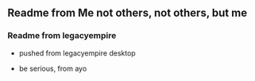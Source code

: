 
## Readme from Me not others, not others, but me

### Readme from legacyempire

- pushed from legacyempire desktop

- be serious, from ayo
